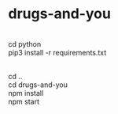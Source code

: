 # drugs-and-you



<br>cd python
<br>pip3 install -r requirements.txt

<br>cd ..
<br>cd drugs-and-you
<br>npm install
<br>npm start
